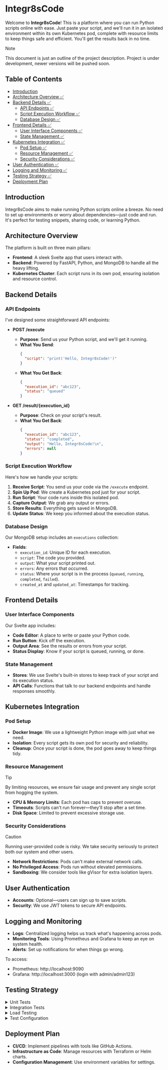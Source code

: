 # Integr8sCode

Welcome to **Integr8sCode**! This is a platform where you can run Python scripts online with ease. Just paste your script, and we'll run it in an isolated environment within its own Kubernetes pod, complete with resource limits to keep things safe and efficient. You'll get the results back in no time.

> [!NOTE]
> This document is just an outline of the project description. Project is under development, newer versions will be pushed soon. 

## Table of Contents

- [Introduction](#introduction)
- [Architecture Overview ✅](#architecture-overview)
- [Backend Details ✅](#backend-details)
  - [API Endpoints ✅](#api-endpoints)
  - [Script Execution Workflow ✅](#script-execution-workflow)
  - [Database Design ✅](#database-design)
- [Frontend Details ✅](#frontend-details)
  - [User Interface Components ✅](#user-interface-components)
  - [State Management ✅](#state-management)
- [Kubernetes Integration ✅](#kubernetes-integration)
  - [Pod Setup ✅](#pod-setup)
  - [Resource Management ✅](#resource-management)
  - [Security Considerations ✅](#security-considerations)
- [User Authentication ✅](#user-authentication)
- [Logging and Monitoring ✅](#logging-and-monitoring)
- [Testing Strategy ✅](#testing-strategy)
- [Deployment Plan](#deployment-plan)

## Introduction

Integr8sCode aims to make running Python scripts online a breeze. No need to set up environments or worry about dependencies—just code and run. It's perfect for testing snippets, sharing code, or learning Python.

## Architecture Overview

The platform is built on three main pillars: 

- **Frontend**: A sleek Svelte app that users interact with.
- **Backend**: Powered by FastAPI, Python, and MongoDB to handle all the heavy lifting.
- **Kubernetes Cluster**: Each script runs in its own pod, ensuring isolation and resource control.

## Backend Details

### API Endpoints

I've designed some straightforward API endpoints:

- **POST /execute**
  - **Purpose**: Send us your Python script, and we'll get it running.
  - **What You Send**:
    ```json
    {
      "script": "print('Hello, Integr8sCode!')"
    }
    ```
  - **What You Get Back**:
    ```json
    {
      "execution_id": "abc123",
      "status": "queued"
    }
    ```

- **GET /result/{execution_id}**
  - **Purpose**: Check on your script's result.
  - **What You Get Back**:
    ```json
    {
      "execution_id": "abc123",
      "status": "completed",
      "output": "Hello, Integr8sCode!\n",
      "errors": null
    }
    ```

### Script Execution Workflow

Here's how we handle your scripts:

1. **Receive Script**: You send us your code via the `/execute` endpoint.
2. **Spin Up Pod**: We create a Kubernetes pod just for your script.
3. **Run Script**: Your code runs inside this isolated pod.
4. **Capture Output**: We grab any output or errors.
5. **Store Results**: Everything gets saved in MongoDB.
6. **Update Status**: We keep you informed about the execution status.

### Database Design

Our MongoDB setup includes an `executions` collection:

- **Fields**:
  - `execution_id`: Unique ID for each execution.
  - `script`: The code you provided.
  - `output`: What your script printed out.
  - `errors`: Any errors that occurred.
  - `status`: Where your script is in the process (`queued`, `running`, `completed`, `failed`).
  - `created_at` and `updated_at`: Timestamps for tracking.

## Frontend Details

### User Interface Components

Our Svelte app includes:

- **Code Editor**: A place to write or paste your Python code.
- **Run Button**: Kick off the execution.
- **Output Area**: See the results or errors from your script.
- **Status Display**: Know if your script is queued, running, or done.

### State Management

- **Stores**: We use Svelte's built-in stores to keep track of your script and its execution status.
- **API Calls**: Functions that talk to our backend endpoints and handle responses smoothly.

## Kubernetes Integration

### Pod Setup

- **Docker Image**: We use a lightweight Python image with just what we need.
- **Isolation**: Every script gets its own pod for security and reliability.
- **Cleanup**: Once your script is done, the pod goes away to keep things tidy.

### Resource Management

> [!TIP]
> By limiting resources, we ensure fair usage and prevent any single script from hogging the system.

- **CPU & Memory Limits**: Each pod has caps to prevent overuse.
- **Timeouts**: Scripts can't run forever—they'll stop after a set time.
- **Disk Space**: Limited to prevent excessive storage use.

### Security Considerations

> [!CAUTION]
> Running user-provided code is risky. We take security seriously to protect both our system and other users.

- **Network Restrictions**: Pods can't make external network calls.
- **No Privileged Access**: Pods run without elevated permissions.
- **Sandboxing**: We consider tools like gVisor for extra isolation layers.

## User Authentication

- **Accounts**: Optional—users can sign up to save scripts.
- **Security**: We use JWT tokens to secure API endpoints.

## Logging and Monitoring

- **Logs**: Centralized logging helps us track what's happening across pods.
- **Monitoring Tools**: Using Prometheus and Grafana to keep an eye on system health.
- **Alerts**: Set up notifications for when things go wrong.

To access:
- Prometheus: http://localhost:9090
- Grafana: http://localhost:3000 (login with admin/admin123)

## Testing Strategy

<details>
<summary>Unit Tests</summary>

**Repository Tests**: Testing individual database operations

 - Located in `tests/unit/test_repositories/`
 - Testing CRUD operations for each model
 - Using real MongoDB test instance
 - Ensuring data integrity and constraints
 - Running with pytest-asyncio for async operations

**Service Tests**: Testing business logic and service layer

 - Located in `tests/unit/test_services/`
 - Testing service methods independently
 - Using actual repositories with test database
 - Ensuring proper error handling
 - Verifying state changes and data transformations
</details>

<details>
<summary>Integration Tests</summary>

**API Endpoint Tests**: Testing complete HTTP workflows
 - Located in `tests/integration/test_api_endpoints.py`
 - Testing all REST endpoints
 - Using FastAPI TestClient
 - Verifying response codes and payloads
 - Testing authentication and authorization
 - Ensuring proper error responses

**Kubernetes Integration Tests**: Testing pod execution
 - Located in `tests/integration/test_k8s_integration.py`
 - Testing script execution in pods
 - Verifying resource limits and constraints
 - Testing cleanup and error scenarios
 - Using test Kubernetes cluster
</details>

<details>
<summary>Load Testing</summary>

**Performance Scenarios**: Using Locust for load testing
 - Located in `tests/load/`
 - Different load profiles:
   - Smoke Test: 1 user, basic functionality
   - Light Load: 10 users, 5 minutes
   - Medium Load: 50 users, 10 minutes
   - Heavy Load: 100 users, 15 minutes
   - Stress Test: 200 users, 30 minutes
 - Measuring:
   - Response times
   - Error rates
   - System resource usage
   - Database performance
   - Kubernetes scaling
</details>

<details>
<summary>Test Configuration</summary>

**Environment Setup**:

 - `.env.test` for test environment variables
 - `pytest.ini` for pytest configuration
 - `conftest.py` for shared fixtures
 - Docker compose for test dependencies

**Test Database**:

 - Separate MongoDB instance for testing
 - Fresh database for each test run
 - Automated cleanup after tests

**Test Coverage**:

 - pytest-cov for coverage reporting
 - Minimum 80% coverage requirement
 - Coverage reports in HTML and XML
</details>

## Deployment Plan

- **CI/CD**: Implement pipelines with tools like GitHub Actions.
- **Infrastructure as Code**: Manage resources with Terraform or Helm charts.
- **Configuration Management**: Use environment variables for settings.

